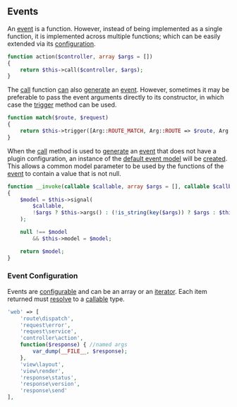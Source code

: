 ## Events
An [event](https://github.com/mvc5/mvc5/blob/master/src/Event/Event.php) is a function. However, instead of being implemented as a single function, it is implemented across multiple functions; which can be easily extended via its [configuration](https://github.com/mvc5/mvc5/blob/master/config/event.php).       

```php
function action($controller, array $args = [])
{
    return $this->call($controller, $args);
}
```

The [call](https://github.com/mvc5/mvc5/blob/master/src/Resolver/Service.php#L21) function [can](https://github.com/mvc5/mvc5/blob/master/src/Resolver/Service.php#L28) also [generate](https://github.com/mvc5/mvc5/blob/master/src/Resolver/Generator.php#L31) an [event](https://github.com/mvc5/mvc5/blob/master/src/Event/Event.php). However, sometimes it may be preferable to pass the event arguments directly to its constructor, in which case the [trigger](https://github.com/mvc5/mvc5/blob/master/src/Resolver/Generator.php#L87) method can be used.


```php
function match($route, $request)
{
    return $this->trigger([Arg::ROUTE_MATCH, Arg::ROUTE => $route, Arg::REQUEST => $request]);
}
```

When the [call](https://github.com/mvc5/mvc5/blob/master/src/Resolver/Service.php#L21) method is used to [generate](https://github.com/mvc5/mvc5/blob/master/src/Resolver/Generator.php#L31) an [event](https://github.com/mvc5/mvc5/blob/master/src/Event/Event.php) that does not have a plugin configuration, an instance of the [default event model](https://github.com/mvc5/mvc5/blob/master/src/Event.php) will be [created](https://github.com/mvc5/mvc5/blob/master/src/Resolver/Service.php#L59). This allows a common model parameter to be used by the functions of the [event](https://github.com/mvc5/mvc5/blob/master/src/Event.php) to contain a value that is not null.

```php
function __invoke(callable $callable, array $args = [], callable $callback = null)
{
    $model = $this->signal(
        $callable, 
        !$args ? $this->args() : (!is_string(key($args)) ? $args : $this->args() + $args), $callback
    );

    null !== $model
        && $this->model = $model;

    return $model;
}
```

### Event Configuration
Events are <a href="https://github.com/mvc5/mvc5/blob/master/config/event.php">configurable</a> and can be an array or an [iterator](http://php.net/manual/en/class.iterator.php). Each item returned must [resolve](https://github.com/mvc5/mvc5/blob/master/src/Resolver/Resolver.php#L468) to a [callable](http://php.net/manual/en/language.types.callable.php) type.

```php
'web' => [
    'route\dispatch',
    'request\error',
    'request\service',
    'controller\action',
    function($response) { //named args
        var_dump(__FILE__, $response);
    },
    'view\layout',
    'view\render',
    'response\status',
    'response\version',
    'response\send'
],
```
